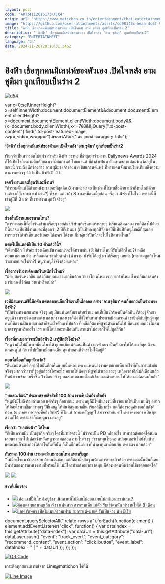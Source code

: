```yaml
---
layout: post
code: "ART24112616173KXCX4"
origin_url: "https://www.matichon.co.th/entertainment/thai-entertainment/news_4921927"
image: "https://github.com/user-attachments/assets/cd98145c-beaa-4c6f-9ac6-ab09341e640b"
title: "อิงฟ้า เชื่อทุกคนมีเสน่ห์ของตัวเอง เปิดใจหลัง อาม ชุติมา ถูกเทียบเป็นร่าง 2"
description: "'อิงฟ้า' เชื่อทุกคนมีเสน่ห์ของตัวเอง เปิดใจหลัง 'อาม ชุติมา' ถูกเทียบเป็นร่าง2"
category: "ENTERTAINMENT"
language: "th"
date: 2024-11-26T20:10:31.346Z
---
```


# อิงฟ้า เชื่อทุกคนมีเสน่ห์ของตัวเอง เปิดใจหลัง อาม ชุติมา ถูกเทียบเป็นร่าง 2

[![](https://www.matichon.co.th/wp-content/uploads/2024/11/d54.jpg "d54")](https://www.matichon.co.th/wp-content/uploads/2024/11/d54.jpg)

var x=0;self.innerHeight?x=self.innerWidth:document.documentElement&&document.documentElement.clientHeight?x=document.documentElement.clientWidth:document.body&&(x=document.body.clientWidth),x<=768&&jQuery(".td-post-content").find(".td-post-featured-image, .wpb\_video\_wrapper").insertAfter(".ud-post-category-title");

**‘อิงฟ้า’ เชื่อทุกคนมีเสน่ห์ของตัวเอง เปิดใจหลัง ‘อาม ชุติมา’ ถูกเทียบเป็นร่าง2**

เรียกว่าเป็นสาวฮอตไม่แผ่ว สำหรับ อิงฟ้า วราหะ ที่ล่าสุดมาร่วมงาน Dailynews Awards 2024 ก็ได้เปิดใจถึงความคึกคักของเวทีมิสแกรนด์ ไทยแลนด์ ที่กำลังเฟ้นหาตัวแทนของแต่ละจังหวัดอยู่ในขณะนี้ รวมถึง นักร้องสาว อาม ชุติมา เจ้าของมงฯ มิสแกรนด์แพร่ ที่หลายคนจับมาเปรียบเทียบถึงความสามารถต่างๆ ที่มีว่าเป็น อิงฟ้า2 ไว้ว่า

**เคยวิ่งงานเยอะที่สุดวันละกี่งาน?**  
“ถ้ารวมตั้งแต่ได้ตำแหน่งมา เยอะที่สุดคือ 8 งานค่ะ น่าจะเป็นช่วงที่ไปพบสื่อด้วย แล้วก็งานไลฟ์ด้วย (แต่เราก็ยังชอบการทำงาน?) ก็ชอบ แต่ว่าถ้า 8 งานเหมือนเมื่อก่อน หรือว่า 4-5 ก็ไม่ไหว เพราะนี่ก็เข้าสู่ปีที่ 3 แล้ว ที่เราทำงานทุกวันจริงๆ”

![](https://www.matichon.co.th/wp-content/uploads/2024/11/S__131407936_0.jpg)

**ช่วงสิ้นปีงานเยอะขนาดไหน?**  
“ตารางตอนนี้คือวิ่งรันเข้ามาเรื่อยๆ เลยค่ะ บริษัทพรีเซ็นเตอร์หลายๆ ที่เริ่มเฉลิมฉลอง เราก็ต้องไปด้วย ปีนี้น่าจะเป็นปีที่งานเยอะที่สุดกว่า 2 ปีที่ผ่านมา (เป็นปีทองทุกปี?) แต่ปีนี้เป็นปีที่หนูโชคดีที่สุดเลย เพราะเราได้พรีเซ็นเตอร์เยอะ ได้ละคร ได้งาน ก็มาลุ้นว่าปีหน้าจะไปในทิศทางไหน”

**แต่พรีเซ็นเตอร์ก็เป็น 10 ตัวแล้วปีนี้?**  
“เดี๋ยวมีอีก 1 ตัวค่ะ ช่วงเดือนธันวาคมน่าจะได้ทราบกัน (ยังมีส่วนไหนที่รับได้อีกไหม?) เหลือคอนแทคเลนส์ค่ะ เหลือแต่ตาขาวกับตาดำ (หัวเราะ) ยังรับได้อยู่ มาได้เรื่อยๆ เลยค่ะ (เคยถามลูกค้าไหมว่าเขาชอบอะไรเรา?) หนูว่าหนูใช้จริงด้วยแหละ”

**เรื่องการรับงานต้องสกรีนหนักขึ้นไหม?**  
“มีค่ะ สกรีนหนักขึ้น แล้วก็สอบถามเรามากขึ้นด้วย ว่าเราโอเคไหม เราอยากรับไหม ซึ่งเราก็มีเอาสินค้ามารับลองใช้ก่อน ว่าแพ้หรือเปล่า”

![](https://www.matichon.co.th/wp-content/uploads/2024/11/S__131407939_0.jpg)

**เวทีมิสแกรนด์ปีนี้คึกคัก แต่หลายคนก็ยกให้เราเป็นไอดอล อย่าง ‘อาม ชุติมา’ คนก็บอกว่าเป็นร่างทรงอิงฟ้า?**  
“เป็นร่างทรงเลยเหรอ จริงๆ หนูเป็นแฟนคลับเขาด้วยซ้ำนะ คนที่เป็นนักร้องเป็นศิลปิน ก็ต้องรู้จักเขาอยู่แล้ว เพราะน้องเขาแต่งเพลงเก่ง เพลงเขาก็ดัง ก็ดีใจที่เขามาประกวดมิสแกรนด์ เรายินดีกับผู้หญิงทุกคนที่มีความฝัน แค่เขากล้าก็ชนะใจตัวเองไปแล้ว ที่เหลือก็ต้องพิสูจน์ตัวเองกันไป ที่คนเขาบอกว่าไม่สมมาตราฐานหรืออะไร เราเองก็โดนเยอะเหมือนกัน ส่วนตัวไม่อยากให้ไปบูลลี่กัน”

**เรื่องที่คนบอกว่าจะเป็นอิงฟ้า 2 เรารู้สึกยังไงบ้าง?**  
“หนูว่ามันไม่มีใครเหมือนใครได้ ทุกคนมีเสน่ห์และเป็นตัวของตัวเอง เป็นตัวเองให้ได้มากที่สุด ถึงจะตกคนดูได้ ถ้าเราไปเป็นเหมือนคนอื่น สุดท้ายคนก็จำเราไม่ได้อยู่ดี”

**ตอนนี้เดือดกันทุกจังหวัด?**  
“ดีนะคะ สนุกดี อยากให้มันคึกครื้นแบบนี้แหละ เพราะแฟนนางงามคงอยากเห็นอะไรที่เป็นการแข่งขันจริงๆ มากกว่าการที่รู้อยู่แล้วว่าใครอะไร อยากให้น้องๆ พิสูจน์ตัวเองเยอะๆ เหลือเวลาอีกไม่กี่เดือนแล้ว ปีหน้าเราเข้ากองเร็วขึ้น 1 เดือน จริงๆ บอสเขามองมาตั้งแต่เข้ากองแล้วแหละ ไม่ได้มองแค่ตอนเก็บตัว”

![](https://www.matichon.co.th/wp-content/uploads/2024/11/S__131407935_0.jpg)

**“บอสณวัฒน์” ประกาศขายลิขสิทธิ์ 100 ล้าน เราเก็บเงินถึงหรือยัง**  
“หนูยังมีไม่ถึงร้อยล้านเลย แต่จริงๆ ก็อยากนะ เพราะหนูก็มีไทป์นางงามที่เราอยากให้เป็นแบบนี้ๆ อยากให้มีอะไรมากขึ้นกว่าทุกๆ ปีที่เคยดู ให้มันมีสนุกมากขึ้น เรียลลิตี้มากขึ้น แต่ก็ต้องรอดูค่ะ ขอเก็บตังค์ก่อน (อนาคตเราอาจจะซื้อลิขสิทธิ์?) ก็ไม่แน่ ถ้าหมดสัญญาไป อาจจะกลับมาในพาร์ตของการเป็นหุ้นส่วนก็ได้ เพราะเราก็ชอบดูนางงามอยู่”

**เรียกว่า “บอสอิงฟ้า” ได้ไหม**  
“ก็เป็นความฝัน เป็นธุรกิจ จริงๆ ใครที่มาทำตรงนี้ ไม่ว่าจะเป็น PD หรืออะไร สามารถต่อยอดได้หมดเลยนะ เวลาไปแต่ละจังหวัดหนูจะถามตลอด ถามไปตรงๆ ว่าขาดทุนไหมคะ สปอนเซอร์เป็นยังไงบ้าง แต่ละคนก็จะบอกว่าได้กำไรกันทั้งนั้น ก็เป็นอีกหนึ่งอย่างที่น่าลงทุนเหมือนกัน เพราะเราชอบด้วย”

**กับราคา 100 ล้าน เรามองว่าเหมาะสมไหม แพงหรือถูก**  
“ไม่มีอะไรแพงถ้าเราชอบ ถ้าคนมันชอบ แต่ก็ต้องมีหลักฐานด้านการทำธุรกิจด้วย เพราะฉะนั้นมันก็เลยมีพาร์ตของการหานางงามที่พร้อมใช้ ไม่มีใครทำแล้วอยากขาดทุน ก็ต้องหาคนที่พร้อมใช้มาต่อยอดได้”

![](https://www.matichon.co.th/wp-content/uploads/2024/11/S__131407938_0.jpg) ![](https://www.matichon.co.th/wp-content/uploads/2024/11/S__131407937_0.jpg)

#### ข่าวที่เกี่ยวข้อง

*   [![](https://www.matichon.co.th/wp-content/uploads/2024/11/gdff24-wed.jpg)เต๋อ แฮปปี้มี ใหม่ อยู่ข้างๆ นึกภาพที่ไม่มีเขาไม่ออก เผยไม่กลัวอาถรรพ์เลข 7](https://www.matichon.co.th/entertainment/thai-entertainment/news_4921978)
*   [![](https://www.matichon.co.th/wp-content/uploads/2024/11/d62.jpg)ต้องเต เผยสาเหตุเลิก ณิชา แฟนสาว สารภาพเห็นแก่ตัว รับเฮิร์ตหนัก ทำงานไม่ได้ 8 เดือน](https://www.matichon.co.th/entertainment/thai-entertainment/news_4921979)
*   [![](https://www.matichon.co.th/wp-content/uploads/2024/11/d48.jpg)แอฟ ทักษอร เปิดโมเมนต์ร่วมเฟรม สงกรานต์-มายด์ รับเป็นห่วง นัท มีเรีย](https://www.matichon.co.th/entertainment/thai-entertainment/news_4921905)

document.querySelectorAll(".relate-news a").forEach(function(element) { element.addEventListener("click", function() { var dataIndex = this.getAttribute("data-index"); var dataUrl = this.getAttribute("data-url"); dataLayer.push({ "event": "track\_event", "event\_category": "recommend\_content", "event\_action": "click\_button", "event\_label": dataIndex + " | " + dataUrl }); }); });

[![QR Code](https://www.matichon.co.th/wp-content/uploads/2023/07/wob1371z.jpg)](https://lin.ee/ht0nDxX)

เกาะติดทุกสถานการณ์จาก Line@matichon ได้ที่นี่

[![Line Image](https://www.matichon.co.th/wp-content/uploads/2023/07/th.png)](https://lin.ee/ht0nDxX)